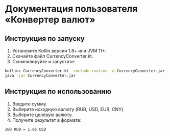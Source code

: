 # Документация пользователя «Конвертер валют»

## Инструкция по запуску
1. Установите Kotlin версии 1.8+ или JVM 11+.
2. Скачайте файл CurrencyConverter.kt.
3. Скомпилируйте и запустите:
```bash
kotlinc CurrencyConverter.kt -include-runtime -d CurrencyConverter.jar
java -jar CurrencyConverter.jar
```

## Инструкция по использованию
1. Введите сумму.
2. Выберите исходную валюту (RUB, USD, EUR, CNY).
3. Выберите целевую валюту.
4. Получите результат в формате:
```
100 RUB = 1.05 USD
```
